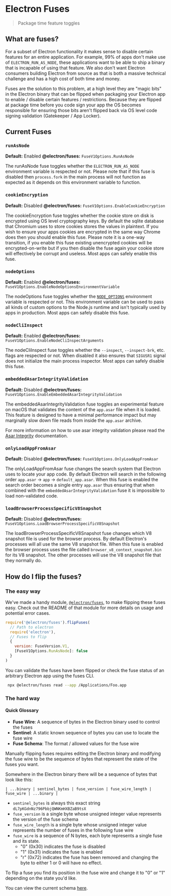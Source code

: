 # Electron Fuses

> Package time feature toggles

## What are fuses?

For a subset of Electron functionality it makes sense to disable certain features for an entire application.  For example, 99% of apps don't make use of `ELECTRON_RUN_AS_NODE`, these applications want to be able to ship a binary that is incapable of using that feature.  We also don't want Electron consumers building Electron from source as that is both a massive technical challenge and has a high cost of both time and money.

Fuses are the solution to this problem, at a high level they are "magic bits" in the Electron binary that can be flipped when packaging your Electron app to enable / disable certain features / restrictions.  Because they are flipped at package time before you code sign your app the OS becomes responsible for ensuring those bits aren't flipped back via OS level code signing validation (Gatekeeper / App Locker).

## Current Fuses

### `runAsNode`

**Default:** Enabled
**@electron/fuses:** `FuseV1Options.RunAsNode`

The runAsNode fuse toggles whether the `ELECTRON_RUN_AS_NODE` environment variable is respected or not.  Please note that if this fuse is disabled then `process.fork` in the main process will not function as expected as it depends on this environment variable to function.

### `cookieEncryption`

**Default:** Disabled
**@electron/fuses:** `FuseV1Options.EnableCookieEncryption`

The cookieEncryption fuse toggles whether the cookie store on disk is encrypted using OS level cryptography keys.  By default the sqlite database that Chromium uses to store cookies stores the values in plaintext.  If you wish to ensure your apps cookies are encrypted in the same way Chrome does then you should enable this fuse.  Please note it is a one-way transition, if you enable this fuse existing unencrypted cookies will be encrypted-on-write but if you then disable the fuse again your cookie store will effectively be corrupt and useless.  Most apps can safely enable this fuse.

### `nodeOptions`

**Default:** Enabled
**@electron/fuses:** `FuseV1Options.EnableNodeOptionsEnvironmentVariable`

The nodeOptions fuse toggles whether the [`NODE_OPTIONS`](https://nodejs.org/api/cli.html#node_optionsoptions) environment variable is respected or not.  This environment variable can be used to pass all kinds of custom options to the Node.js runtime and isn't typically used by apps in production.  Most apps can safely disable this fuse.

### `nodeCliInspect`

**Default:** Enabled
**@electron/fuses:** `FuseV1Options.EnableNodeCliInspectArguments`

The nodeCliInspect fuse toggles whether the `--inspect`, `--inspect-brk`, etc. flags are respected or not.  When disabled it also ensures that `SIGUSR1` signal does not initialize the main process inspector.  Most apps can safely disable this fuse.

### `embeddedAsarIntegrityValidation`

**Default:** Disabled
**@electron/fuses:** `FuseV1Options.EnableEmbeddedAsarIntegrityValidation`

The embeddedAsarIntegrityValidation fuse toggles an experimental feature on macOS that validates the content of the `app.asar` file when it is loaded.  This feature is designed to have a minimal performance impact but may marginally slow down file reads from inside the `app.asar` archive.

For more information on how to use asar integrity validation please read the [Asar Integrity](asar-integrity.md) documentation.

### `onlyLoadAppFromAsar`

**Default:** Disabled
**@electron/fuses:** `FuseV1Options.OnlyLoadAppFromAsar`

The onlyLoadAppFromAsar fuse changes the search system that Electron uses to locate your app code.  By default Electron will search in the following order `app.asar` -> `app` -> `default_app.asar`.  When this fuse is enabled the search order becomes a single entry `app.asar` thus ensuring that when combined with the `embeddedAsarIntegrityValidation` fuse it is impossible to load non-validated code.

### `loadBrowserProcessSpecificV8Snapshot`

**Default:** Disabled
**@electron/fuses:** `FuseV1Options.LoadBrowserProcessSpecificV8Snapshot`

The loadBrowserProcessSpecificV8Snapshot fuse changes which V8 snapshot file is used for the browser process.  By default Electron's processes will all use the same V8 snapshot file.  When this fuse is enabled the browser process uses the file called `browser_v8_context_snapshot.bin` for its V8 snapshot. The other processes will use the V8 snapshot file that they normally do.

## How do I flip the fuses?

### The easy way

We've made a handy module, [`@electron/fuses`](https://npmjs.com/package/@electron/fuses), to make flipping these fuses easy.  Check out the README of that module for more details on usage and potential error cases.

```js @ts-nocheck
require('@electron/fuses').flipFuses(
  // Path to electron
  require('electron'),
  // Fuses to flip
  {
    version: FuseVersion.V1,
    [FuseV1Options.RunAsNode]: false
  }
)
```

You can validate the fuses have been flipped or check the fuse status of an arbitrary Electron app using the fuses CLI.

```bash
 npx @electron/fuses read --app /Applications/Foo.app
```

### The hard way

#### Quick Glossary

* **Fuse Wire**: A sequence of bytes in the Electron binary used to control the fuses
* **Sentinel**: A static known sequence of bytes you can use to locate the fuse wire
* **Fuse Schema**: The format / allowed values for the fuse wire

Manually flipping fuses requires editing the Electron binary and modifying the fuse wire to be the sequence of bytes that represent the state of the fuses you want.

Somewhere in the Electron binary there will be a sequence of bytes that look like this:

```text
| ...binary | sentinel_bytes | fuse_version | fuse_wire_length | fuse_wire | ...binary |
```

* `sentinel_bytes` is always this exact string `dL7pKGdnNz796PbbjQWNKmHXBZaB9tsX`
* `fuse_version` is a single byte whose unsigned integer value represents the version of the fuse schema
* `fuse_wire_length` is a single byte whose unsigned integer value represents the number of fuses in the following fuse wire
* `fuse_wire` is a sequence of N bytes, each byte represents a single fuse and its state.
  * "0" (0x30) indicates the fuse is disabled
  * "1" (0x31) indicates the fuse is enabled
  * "r" (0x72) indicates the fuse has been removed and changing the byte to either 1 or 0 will have no effect.

To flip a fuse you find its position in the fuse wire and change it to "0" or "1" depending on the state you'd like.

You can view the current schema [here](https://github.com/electron/electron/blob/main/build/fuses/fuses.json5).

